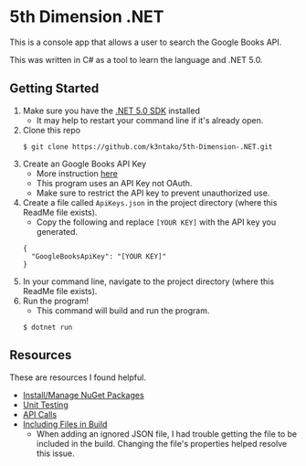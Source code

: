﻿# 5th Dimension .NET

This is a console app that allows a user to search the Google Books API.

This was written in C# as a tool to learn the language and .NET 5.0.

## Getting Started

1. Make sure you have the [.NET 5.0 SDK](https://dotnet.microsoft.com/download) installed
    - It may help to restart your command line if it's already open.
2. Clone this repo
    ```
    $ git clone https://github.com/k3ntako/5th-Dimension-.NET.git
    ```
3. Create an Google Books API Key
    - More instruction [here](https://developers.google.com/books/docs/v1/using#APIKey)
    - This program uses an API Key not OAuth.
    - Make sure to restrict the API key to prevent unauthorized use.
4. Create a file called `ApiKeys.json` in the project directory (where this ReadMe file exists).
    - Copy the following and replace `[YOUR KEY]` with the API key you generated.
    ```
    {
      "GoogleBooksApiKey": "[YOUR KEY]"
    }
    ```
5. In your command line, navigate to the project directory (where this ReadMe file exists).
6. Run the program!
    - This command will build and run the program.
    ```
    $ dotnet run
    ```

## Resources

These are resources I found helpful.

- [Install/Manage NuGet Packages](https://docs.microsoft.com/en-us/nuget/consume-packages/install-use-packages-visual-studio)
- [Unit Testing](https://docs.microsoft.com/en-us/visualstudio/test/getting-started-with-unit-testing?view=vs-2019&tabs=mstest)
- [API Calls](https://johnthiriet.com/efficient-api-calls/)
- [Including Files in Build](https://stackoverflow.com/questions/16701869/how-do-i-get-a-text-file-to-be-a-part-of-my-build)
    - When adding an ignored JSON file, I had trouble getting the file to be included in the build. Changing the file's properties helped resolve this issue.